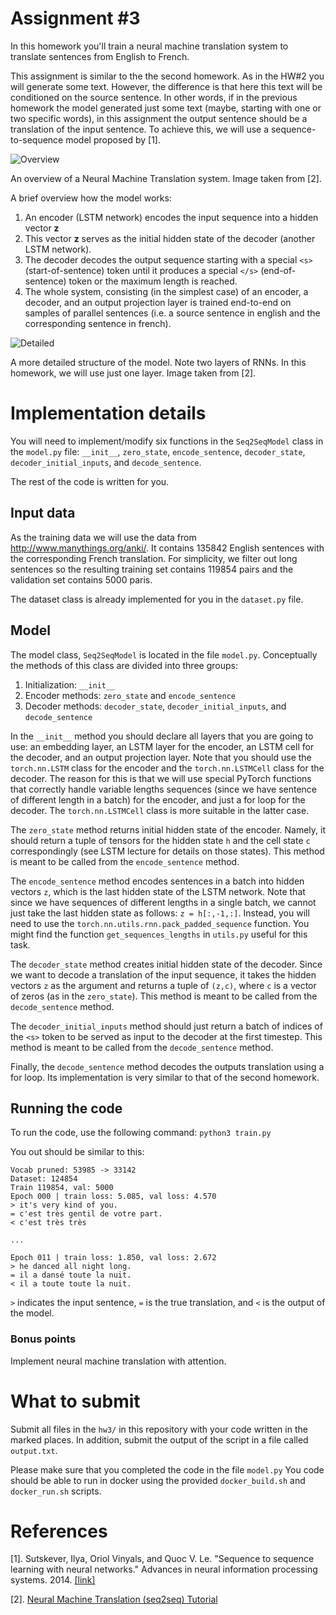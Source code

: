# Assignment #3

In this homework you'll train a neural machine translation system
to translate sentences from English to French.

This assignment is similar to the the second homework.
As in the HW#2 you will generate some text.
However, the difference is that here this text will be conditioned
on the source sentence. In other words, if in the previous homework
the model generated just some text (maybe, starting with one or two
specific words), in this assignment the output sentence should be
a translation of the input sentence.
To achieve this, we will use a sequence-to-sequence model
proposed by \[1].


![Overview](https://www.tensorflow.org/images/seq2seq/encdec.jpg)

An overview of a Neural Machine Translation system.
Image taken from \[2\].

A brief overview how the model works:

 1. An encoder (LSTM network) encodes the input sequence into a hidden vector **z**
 2. This vector **z** serves as the initial hidden state of the decoder
 (another LSTM network).
 3. The decoder decodes the output sequence starting with
 a special `<s>` (start-of-sentence) token
 until it produces a special `</s>` (end-of-sentence) token
 or the maximum length is reached.
 4. The whole system, consisting (in the simplest case)
 of an encoder, a decoder, and an output projection layer is trained end-to-end
 on samples of parallel sentences (i.e. a source sentence in english and
 the corresponding sentence in french).


![Detailed](https://www.tensorflow.org/images/seq2seq/seq2seq.jpg)

A more detailed structure of the model. Note two layers of RNNs.
In this homework, we will use just one layer. Image taken from \[2\].


# Implementation details

You will need to implement/modify six functions in the `Seq2SeqModel` class in the `model.py` file:
`__init__`, `zero_state`, `encode_sentence`,
`decoder_state`, `decoder_initial_inputs`, and `decode_sentence`.

The rest of the code is written for you.

## Input data
As the training data we will use the data from http://www.manythings.org/anki/.
It contains 135842 English sentences with the corresponding French translation.
For simplicity, we  filter out long sentences so the resulting training set
contains 119854 pairs and the validation set contains 5000 paris.

The dataset class is already implemented for you in the `dataset.py` file.

## Model
The model class, `Seq2SeqModel` is located in the file `model.py`.
Conceptually the methods of this class are divided into three groups:

 1. Initialization: `__init__`
 2. Encoder methods: `zero_state` and `encode_sentence`
 3. Decoder methods:  `decoder_state`, `decoder_initial_inputs`,
 and `decode_sentence`

In the `__init__` method you should declare all layers that you
are going to use: an embedding layer, an LSTM layer for the encoder,
an LSTM cell for the decoder, and an output projection layer.
Note that you should use the `torch.nn.LSTM` class for the encoder
and the `torch.nn.LSTMCell` class for the decoder.
The reason for this is that we will use special PyTorch functions
that correctly handle variable lengths sequences (since we have sentence of different length in a batch)
for the encoder, and just a for loop for the decoder.
The `torch.nn.LSTMCell` class is more suitable in the latter case.

The `zero_state` method returns initial hidden state of the encoder. Namely, it should return a tuple
of tensors for the hidden state `h` and the cell state `c` correspondingly
(see LSTM lecture for details on those states). This method is meant to be called from the `encode_sentence` method.

The `encode_sentence` method encodes sentences in a batch into hidden vectors `z`, which is the last hidden state
of the LSTM network. Note that since we have sequences of different lengths in a single batch, we cannot
just take the last hidden state as follows: `z = h[:,-1,:]`. Instead, you will need to use the
`torch.nn.utils.rnn.pack_padded_sequence` function. You might find the function `get_sequences_lengths` in `utils.py`
useful for this task.

The `decoder_state` method creates initial hidden state of the decoder. Since we want to decode a translation of
the input sequence, it takes the hidden vectors `z` as the argument and returns a tuple of `(z,c)`,
where `c` is a vector of zeros (as in the `zero_state`).
This method is meant to be called from the `decode_sentence` method.

The `decoder_initial_inputs` method should just return a batch of indices of the `<s>` token to be served as input
to the decoder at the first timestep. This method is meant to be called from the `decode_sentence` method.

Finally, the `decode_sentence` method decodes the outputs translation using a for loop. Its implementation is
very similar to that of the second homework.

## Running the code
To run the code, use the following command:
`python3 train.py`

You out should be similar to this:
```
Vocab pruned: 53985 -> 33142
Dataset: 124854
Train 119854, val: 5000
Epoch 000 | train loss: 5.085, val loss: 4.570
> it's very kind of you.
= c'est très gentil de votre part.
< c'est très très

...

Epoch 011 | train loss: 1.850, val loss: 2.672
> he danced all night long.
= il a dansé toute la nuit.
< il a toute toute la nuit.
```

`>` indicates the input sentence, `=` is the true translation, and `<` is the output of the model.

### Bonus points
Implement neural machine translation with attention.

# What to submit
Submit all files in the `hw3/` in this repository with your code written in the marked places.
In addition, submit the output of the script in a file called `output.txt`.

Please make sure that you completed the code in the file `model.py`
You code should be able to run in docker using the provided `docker_build.sh` and `docker_run.sh` scripts.


# References
\[1\]. Sutskever, Ilya, Oriol Vinyals, and Quoc V. Le. "Sequence to sequence learning with neural networks." Advances in neural information processing systems. 2014.
[\[link\]](http://papers.nips.cc/paper/5346-sequence-to-sequence-learning-with-neural)

\[2\]. [Neural Machine Translation (seq2seq) Tutorial](https://www.tensorflow.org/tutorials/seq2seq)
